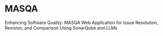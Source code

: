 # MASQA
Enhancing Software Quality: MASQA Web Application for Issue Resolution, Revision, and Comparison Using SonarQube and LLMs
